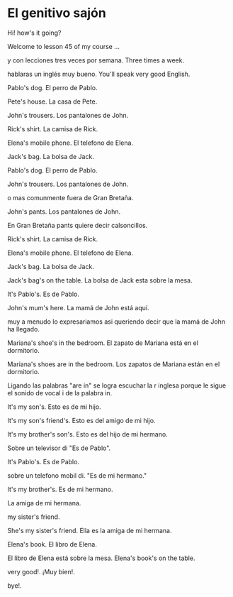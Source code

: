 # El genitivo sajón

Hi! how's it going?

Welcome to lesson 45 of my course ...

y con lecciones tres veces por semana.
Three times a week.

hablaras un inglés muy bueno.
You'll speak very good English.

Pablo's dog.
El perro de Pablo.

Pete's house.
La casa de Pete.

John's trousers.
Los pantalones de John.

Rick's shirt.
La camisa de Rick.

Elena's mobile phone.
El telefono de Elena.

Jack's bag.
La bolsa de Jack.

Pablo's dog.
El perro de Pablo.

John's trousers.
Los pantalones de John.

o mas comunmente fuera de Gran Bretaña.

John's pants.
Los pantalones de John.

En Gran Bretaña pants quiere decir
calsoncillos.

Rick's shirt.
La camisa de Rick.

Elena's mobile phone.
El telefono de Elena.

Jack's bag.
La bolsa de Jack.

Jack's bag's on the table.
La bolsa de Jack esta sobre la mesa.

It's Pablo's.
Es de Pablo.

John's mum's here.
La mamá de John está aquí.

muy a menudo lo expresariamos asi
queriendo decir que la mamá de John
ha llegado.

Mariana's shoe's in the bedroom.
El zapato de Mariana está en el
dormitorio.

Mariana's shoes are in the bedroom.
Los zapatos de Mariana están en el 
dormitorio.

Ligando las palabras "are in" se logra
escuchar la r inglesa porque le sigue
el sonido de vocal i de la palabra in.

It's my son's.
Esto es de mi hijo.

It's my son's friend's.
Esto es del amigo de mi hijo.

It's my brother's son's.
Esto es del hijo de mi hermano.

Sobre un televisor di "Es de Pablo".

It's Pablo's.
Es de Pablo.

sobre un telefono mobil di.
"Es de mi hermano."

It's my brother's.
Es de mi hermano.

La amiga de mi hermana.

my sister's friend.

She's my sister's friend.
Ella es la amiga de mi hermana.

Elena's book.
El libro de Elena.

El libro de Elena está sobre la mesa.
Elena's book's on the table.

very good!.
¡Muy bien!.

bye!.

